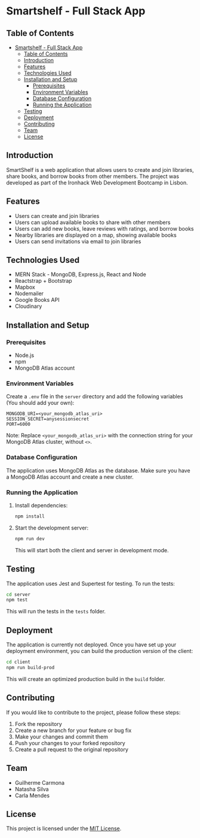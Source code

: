 # Smartshelf - Full Stack App

## Table of Contents
- [Smartshelf - Full Stack App](#smartshelf---full-stack-app)
  - [Table of Contents](#table-of-contents)
  - [Introduction](#introduction)
  - [Features](#features)
  - [Technologies Used](#technologies-used)
  - [Installation and Setup](#installation-and-setup)
    - [Prerequisites](#prerequisites)
    - [Environment Variables](#environment-variables)
    - [Database Configuration](#database-configuration)
    - [Running the Application](#running-the-application)
  - [Testing](#testing)
  - [Deployment](#deployment)
  - [Contributing](#contributing)
  - [Team](#team)
  - [License](#license)

## Introduction

SmartShelf is a web application that allows users to create and join libraries, share books, and borrow books from other members. The project was developed as part of the Ironhack Web Development Bootcamp in Lisbon.

## Features

- Users can create and join libraries
- Users can upload available books to share with other members  
- Users can add new books, leave reviews with ratings, and borrow books
- Nearby libraries are displayed on a map, showing available books
- Users can send invitations via email to join libraries

## Technologies Used

- MERN Stack - MongoDB, Express.js, React and Node
- Reactstrap + Bootstrap  
- Mapbox
- Nodemailer
- Google Books API
- Cloudinary

## Installation and Setup

### Prerequisites

- Node.js
- npm
- MongoDB Atlas account

### Environment Variables

Create a `.env` file in the `server` directory and add the following variables (You should add your own):

```
MONGODB_URI=<your_mongodb_atlas_uri>
SESSION_SECRET=anysessionsecret
PORT=6000
```

Note: Replace `<your_mongodb_atlas_uri>` with the connection string for your MongoDB Atlas cluster, without `<>`.

### Database Configuration

The application uses MongoDB Atlas as the database. Make sure you have a MongoDB Atlas account and create a new cluster.

### Running the Application

1. Install dependencies:
   ```bash
   npm install
   ```

2. Start the development server:
   ```bash
   npm run dev
   ```

   This will start both the client and server in development mode.

## Testing

The application uses Jest and Supertest for testing. To run the tests:

```bash
cd server
npm test
```

This will run the tests in the `tests` folder.

## Deployment

The application is currently not deployed. Once you have set up your deployment environment, you can build the production version of the client:

```bash
cd client
npm run build-prod
```

This will create an optimized production build in the `build` folder.

## Contributing

If you would like to contribute to the project, please follow these steps:

1. Fork the repository
2. Create a new branch for your feature or bug fix
3. Make your changes and commit them
4. Push your changes to your forked repository
5. Create a pull request to the original repository

## Team

- Guilherme Carmona
- Natasha Silva
- Carla Mendes

## License

This project is licensed under the [MIT License](LICENSE).